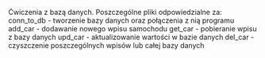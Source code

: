 Ćwiczenia z bazą danych. Poszczególne pliki odpowiedzialne za:
conn_to_db - tworzenie bazy danych oraz połączenia z nią programu
add_car - dodawanie nowego wpisu samochodu
get_car - pobieranie wpisu z bazy danych
upd_car - aktualizowanie wartości w bazie danych
del_car - czyszczenie poszczególnych wpisów lub całej bazy danych